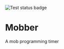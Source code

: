 ![Test status badge](https://github.com/vilhelmmelkstam/mobber2/workflows/Tests/badge.svg)

# Mobber

A mob programming timer